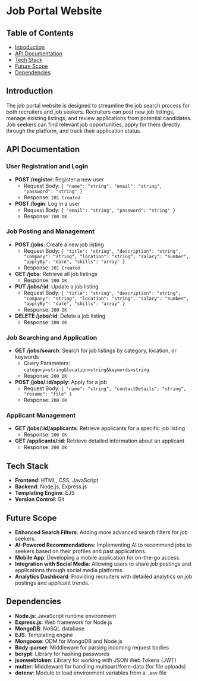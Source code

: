 # Job Portal Website

## Table of Contents
- [Introduction](#introduction)
- [API Documentation](#api-documentation)
- [Tech Stack](#tech-stack)
- [Future Scope](#future-scope)
- [Dependencies](#dependencies)

## Introduction
The job portal website is designed to streamline the job search process for both recruiters and job seekers. Recruiters can post new job listings, manage existing listings, and review applications from potential candidates. Job seekers can find relevant job opportunities, apply for them directly through the platform, and track their application status.

## API Documentation
### User Registration and Login
- **POST /register**: Register a new user
  - Request Body: `{ "name": "string", "email": "string", "password": "string" }`
  - Response: `201 Created`
- **POST /login**: Log in a user
  - Request Body: `{ "email": "string", "password": "string" }`
  - Response: `200 OK`

### Job Posting and Management
- **POST /jobs**: Create a new job listing
  - Request Body: `{ "title": "string", "description": "string", "company": "string", "location": "string", "salary": "number", "applyBy": "date", "skills": "array" }`
  - Response: `201 Created`
- **GET /jobs**: Retrieve all job listings
  - Response: `200 OK`
- **PUT /jobs/:id**: Update a job listing
  - Request Body: `{ "title": "string", "description": "string", "company": "string", "location": "string", "salary": "number", "applyBy": "date", "skills": "array" }`
  - Response: `200 OK`
- **DELETE /jobs/:id**: Delete a job listing
  - Response: `200 OK`

### Job Searching and Application
- **GET /jobs/search**: Search for job listings by category, location, or keywords
  - Query Parameters: `category=string&location=string&keywords=string`
  - Response: `200 OK`
- **POST /jobs/:id/apply**: Apply for a job
  - Request Body: `{ "name": "string", "contactDetails": "string", "resume": "file" }`
  - Response: `200 OK`

### Applicant Management
- **GET /jobs/:id/applicants**: Retrieve applicants for a specific job listing
  - Response: `200 OK`
- **GET /applicants/:id**: Retrieve detailed information about an applicant
  - Response: `200 OK`

## Tech Stack
- **Frontend**: HTML, CSS, JavaScript
- **Backend**: Node.js, Express.js
- **Templating Engine**: EJS
- **Version Control**: Git

## Future Scope
- **Enhanced Search Filters**: Adding more advanced search filters for job seekers.
- **AI-Powered Recommendations**: Implementing AI to recommend jobs to seekers based on their profiles and past applications.
- **Mobile App**: Developing a mobile application for on-the-go access.
- **Integration with Social Media**: Allowing users to share job postings and applications through social media platforms.
- **Analytics Dashboard**: Providing recruiters with detailed analytics on job postings and applicant trends.

## Dependencies
- **Node.js**: JavaScript runtime environment
- **Express.js**: Web framework for Node.js
- **MongoDB**: NoSQL database
- **EJS**: Templating engine
- **Mongoose**: ODM for MongoDB and Node.js
- **Body-parser**: Middleware for parsing incoming request bodies
- **bcrypt**: Library for hashing passwords
- **jsonwebtoken**: Library for working with JSON Web Tokens (JWT)
- **multer**: Middleware for handling multipart/form-data (for file uploads)
- **dotenv**: Module to load environment variables from a `.env` file

